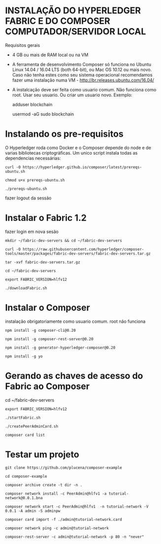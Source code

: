 
# INSTALAÇÃO DO HYPERLEDGER FABRIC E DO COMPOSER COMPUTADOR/SERVIDOR LOCAL

Requisitos gerais 

- 4 GB ou mais de RAM local ou na VM

- A ferramenta de desenvolvimento Composer só funciona no  Ubuntu Linux 14.04 / 16.04 LTS (both 64-bit), ou Mac OS 10.12 ou mais novo. Caso não tenha estes como seu sistema operacional recomendamos fazer uma instalação numa VM - http://br.releases.ubuntu.com/16.04/

- A instalcação deve ser feita como usuario comum. Não funciona como root. Usar seu usuario. Ou criar um usuario novo. Exemplo:

    adduser blockchain

    usermod -aG sudo blockchain

# Instalando os pre-requisitos 

O Hyperledger roda como Docker e o Composer depende do node e de varias bibliotecas criptográficas. Um unico script instala todas as dependencias necessárias:

    curl -O https://hyperledger.github.io/composer/latest/prereqs-ubuntu.sh

    chmod u+x prereqs-ubuntu.sh

    ./prereqs-ubuntu.sh

fazer logout da sessão

# Instalar o Fabric 1.2

fazer login em nova sesão

    mkdir ~/fabric-dev-servers && cd ~/fabric-dev-servers

    curl -O https://raw.githubusercontent.com/hyperledger/composer-tools/master/packages/fabric-dev-servers/fabric-dev-servers.tar.gz

    tar -xvf fabric-dev-servers.tar.gz

    cd ~/fabric-dev-servers

    export FABRIC_VERSION=hlfv12

    ./downloadFabric.sh



# Instalar o Composer

instalação obrigatoriamente como usuario comum.  root não funciona

    npm install -g composer-cli@0.20

    npm install -g composer-rest-server@0.20

    npm install -g generator-hyperledger-composer@0.20

    npm install -g yo


# Gerando as chaves de acesso do Fabric ao Composer

   cd ~/fabric-dev-servers
    
    export FABRIC_VERSION=hlfv12
    
    ./startFabric.sh
    
    ./createPeerAdminCard.sh

    composer card list
    

# Testar um projeto

    git clone https://github.com/plucena/composer-example
    
    cd composer-example
    
    composer archive create -t dir -n .

    composer network install -c PeerAdmin@hlfv1 -a tutorial-network@0.0.1.bna 

    composer network start -c PeerAdmin@hlfv1  -n tutorial-network -V 0.0.1 -A admin -S adminpw

    composer card import -f ./admin@tutorial-network.card

    composer network ping -c admin@tutorial-network

    composer-rest-server -c admin@tutorial-network -p 80 -n "never"
